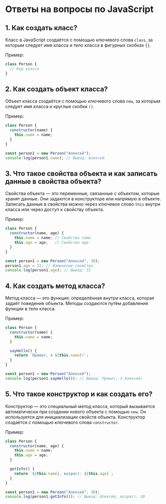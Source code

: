 # Ответы на вопросы по JavaScript

## 1. Как создать класс?

Класс в JavaScript создаётся с помощью ключевого слова `class`, за которым следует имя класса и тело класса в фигурных скобках `{}`.

Пример:
```javascript
class Person {
  // Код класса
}
```

## 2. Как создать объект класса?

Объект класса создаётся с помощью ключевого слова `new`, за которым следует имя класса и круглые скобки `()`.

Пример:
```javascript
class Person {
  constructor(name) {
    this.name = name;
  }
}

const person1 = new Person("Алексей");
console.log(person1.name); // Вывод: Алексей
```

## 3. Что такое свойства объекта и как записать данные в свойства объекта?

Свойства объекта — это переменные, связанные с объектом, которые хранят данные. Они задаются в конструкторе или напрямую в объекте. Записать данные в свойства можно через ключевое слово `this` внутри класса или через доступ к свойству объекта.

Пример:
```javascript
class Person {
  constructor(name, age) {
    this.name = name; // Свойство name
    this.age = age;   // Свойство age
  }
}

const person1 = new Person("Алексей", 30);
person1.age = 31; // Изменение свойства
console.log(person1.age); // Вывод: 31
```

## 4. Как создать метод класса?

Метод класса — это функция, определённая внутри класса, которая задаёт поведение объекта. Методы создаются путём добавления функции в тело класса.

Пример:
```javascript
class Person {
  constructor(name) {
    this.name = name;
  }

  sayHello() {
    return `Привет, я ${this.name}!`;
  }
}

const person1 = new Person("Алексей");
console.log(person1.sayHello()); // Вывод: Привет, я Алексей!
```

## 5. Что такое конструктор и как создать его?

Конструктор — это специальный метод класса, который вызывается автоматически при создании нового объекта с помощью `new`. Он используется для инициализации свойств объекта. Конструктор создаётся с помощью ключевого слова `constructor`.

Пример:
```javascript
class Person {
  constructor(name, age) {
    this.name = name;
    this.age = age;
  }

  getInfo() {
    return `${this.name}, возраст: ${this.age}`;
  }
}

const person1 = new Person("Алексей", 30);
console.log(person1.getInfo()); // Вывод: Алексей, возраст: 30
```